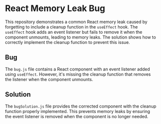 # React Memory Leak Bug

This repository demonstrates a common React memory leak caused by forgetting to include a cleanup function in the `useEffect` hook.  The `useEffect` hook adds an event listener but fails to remove it when the component unmounts, leading to memory leaks.  The solution shows how to correctly implement the cleanup function to prevent this issue.

## Bug

The `bug.js` file contains a React component with an event listener added using `useEffect`.  However, it's missing the cleanup function that removes the listener when the component unmounts.

## Solution

The `bugSolution.js` file provides the corrected component with the cleanup function properly implemented. This prevents memory leaks by ensuring the event listener is removed when the component is no longer needed.
